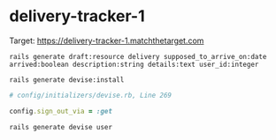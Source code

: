# delivery-tracker-1

Target: https://delivery-tracker-1.matchthetarget.com

```
rails generate draft:resource delivery supposed_to_arrive_on:date arrived:boolean description:string details:text user_id:integer
```

```
rails generate devise:install
```

```ruby
# config/initializers/devise.rb, Line 269

config.sign_out_via = :get
```

```
rails generate devise user
```
